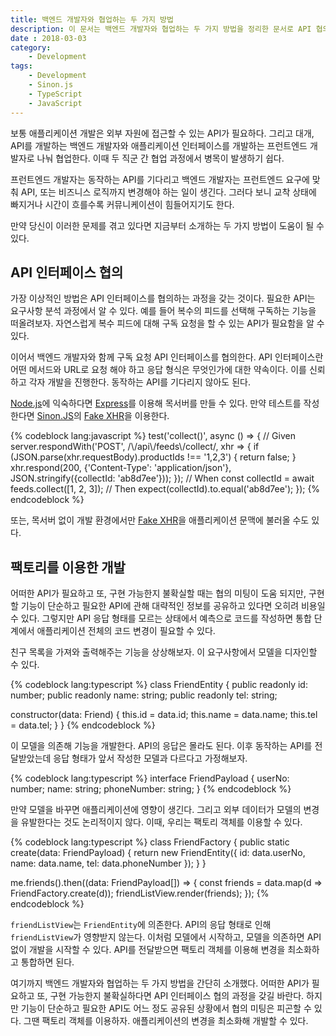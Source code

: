 ```yaml
---
title: 백엔드 개발자와 협업하는 두 가지 방법
description: 이 문서는 백엔드 개발자와 협업하는 두 가지 방법을 정리한 문서로 API 협의 과정 또는 그러한 과정없이 애플리케이션을 개발하는 방법을 소개합니다.
date : 2018-03-03
category:
    - Development
tags:
    - Development
    - Sinon.js
    - TypeScript
    - JavaScript
---
```


보통 애플리케이션 개발은 외부 자원에 접근할 수 있는 API가 필요하다. 그리고 대개, API를 개발하는 백엔드 개발자와 애플리케이션 인터페이스를 개발하는 프런트엔드 개발자로 나눠 협업한다. 이때 두 직군 간 협업 과정에서 병목이 발생하기 쉽다.

프런트엔드 개발자는 동작하는 API를 기다리고 백엔드 개발자는 프런트엔드 요구에 맞춰 API, 또는 비즈니스 로직까지 변경해야 하는 일이 생긴다. 그러다 보니 교착 상태에 빠지거나 시간이 흐를수록 커뮤니케이션이 힘들어지기도 한다.

만약 당신이 이러한 문제를 겪고 있다면 지금부터 소개하는 두 가지 방법이 도움이 될 수 있다.

## API 인터페이스 협의

가장 이상적인 방법은 API 인터페이스를 협의하는 과정을 갖는 것이다. 필요한 API는 요구사항 분석 과정에서 알 수 있다. 예를 들어 복수의 피드를 선택해 구독하는 기능을 떠올려보자. 자연스럽게 복수 피드에 대해 구독 요청을 할 수 있는 API가 필요함을 알 수 있다.

이어서 백엔드 개발자와 함께 구독 요청 API 인터페이스를 협의한다. API 인터페이스란 어떤 메서드와 URL로 요청 해야 하고 응답 형식은 무엇인가에 대한 약속이다. 이를 신뢰하고 각자 개발을 진행한다. 동작하는 API를 기다리지 않아도 된다.

[Node.js](https://nodejs.org/en/)에 익숙하다면 [Express](https://expressjs.com/)를 이용해 목서버를 만들 수 있다. 만약 테스트를 작성한다면 [Sinon.JS](http://sinonjs.org/)의 [Fake XHR](http://sinonjs.org/releases/v4.4.2/fake-xhr-and-server/)을 이용한다.

{% codeblock lang:javascript %}
test('collect()', async () => {
  // Given
  server.respondWith('POST', /\\/api\\/feeds\\/collect/, xhr => {
    if (JSON.parse(xhr.requestBody).productIds !== '1,2,3') {
      return false;
    }
    xhr.respond(200, {'Content-Type': 'application/json'}, JSON.stringify({collectId: 'ab8d7ee'}));
  });
  // When
  const collectId = await feeds.collect([1, 2, 3]);
  // Then
  expect(collectId).to.equal('ab8d7ee');
});
{% endcodeblock %}

또는, 목서버 없이 개발 환경에서만 [Fake XHR](http://sinonjs.org/releases/v4.4.2/fake-xhr-and-server/)을 애플리케이션 문맥에 불러올 수도 있다.

## 팩토리를 이용한 개발

어떠한 API가 필요하고 또, 구현 가능한지 불확실할 때는 협의 미팅이 도움 되지만, 구현할 기능이 단순하고 필요한 API에 관해 대략적인 정보를 공유하고 있다면 오히려 비용일 수 있다. 그렇지만 API 응답 형태를 모르는 상태에서 예측으로 코드를 작성하면 통합 단계에서 애플리케이션 전체의 코드 변경이 필요할 수 있다.

친구 목록을 가져와 출력해주는 기능을 상상해보자. 이 요구사항에서 모델을 디자인할 수 있다.

{% codeblock lang:typescript %}
class FriendEntity {
  public readonly id: number;
  public readonly name: string;
  public readonly tel: string;

  constructor(data: Friend) {
    this.id = data.id;
    this.name = data.name;
    this.tel = data.tel;
  }
}
{% endcodeblock %}

이 모델을 의존해 기능을 개발한다. API의 응답은 몰라도 된다. 이후 동작하는 API를 전달받았는데 응답 형태가 앞서 작성한 모델과 다르다고 가정해보자.

{% codeblock lang:typescript %}
interface FriendPayload {
  userNo: number;
  name: string;
  phoneNumber: string;
}
{% endcodeblock %}

만약 모델을 바꾸면 애플리케이션에 영향이 생긴다. 그리고 외부 데이터가 모델의 변경을 유발한다는 것도 논리적이지 않다. 이때, 우리는 팩토리 객체를 이용할 수 있다.

{% codeblock lang:typescript %}
class FriendFactory {
  public static create(data: FriendPayload) {
    return new FriendEntity({
      id: data.userNo,
      name: data.name,
      tel: data.phoneNumber
    });
  }
}

me.friends().then((data: FriendPayload[]) => {
  const friends = data.map(d => FriendFactory.create(d));
  friendListView.render(friends);
});
{% endcodeblock %}

`friendListView`는 `FriendEntity`에 의존한다. API의 응답 형태로 인해 `friendListView`가 영향받지 않는다. 이처럼 모델에서 시작하고, 모델을 의존하면 API 없이 개발을 시작할 수 있다. API를 전달받으면 팩토리 객체를 이용해 변경을 최소화하고 통합하면 된다.

여기까지 백엔드 개발자와 협업하는 두 가지 방법을 간단히 소개했다. 어떠한 API가 필요하고 또, 구현 가능한지 불확실하다면 API 인터페이스 협의 과정을 갖길 바란다. 하지만 기능이 단순하고 필요한 API도 어느 정도 공유된 상황에서 협의 미팅은 피곤할 수 있다. 그땐 팩토리 객체를 이용하자. 애플리케이션의 변경을 최소화해 개발할 수 있다.
